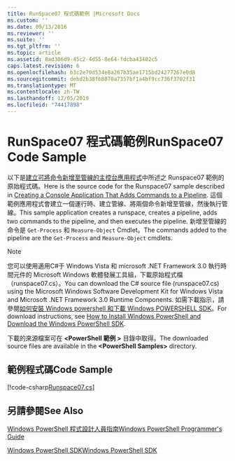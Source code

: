 ```yaml
---
title: RunSpace07 程式碼範例 |Microsoft Docs
ms.custom: ''
ms.date: 09/13/2016
ms.reviewer: ''
ms.suite: ''
ms.tgt_pltfrm: ''
ms.topic: article
ms.assetid: 8ad306d9-45c2-4d55-8e64-fdcba43402c5
caps.latest.revision: 6
ms.openlocfilehash: b3c2e70d534e8a267b35ae1715bd24277267e0d8
ms.sourcegitcommit: debd2b38fb8070a7357bf1a4bf9cc736f3702f31
ms.translationtype: MT
ms.contentlocale: zh-TW
ms.lasthandoff: 12/05/2019
ms.locfileid: "74417898"
---
```

# <a name="runspace07-code-sample"></a><span data-ttu-id="8ed45-102">RunSpace07 程式碼範例</span><span class="sxs-lookup"><span data-stu-id="8ed45-102">RunSpace07 Code Sample</span></span>

<span data-ttu-id="8ed45-103">以下是[建立可將命令新增至管線的主控台應用程式](https://msdn.microsoft.com/en-us/01eb7808-e97b-4905-80be-9e2fa38c262e)中所述之 Runspace07 範例的原始程式碼。</span><span class="sxs-lookup"><span data-stu-id="8ed45-103">Here is the source code for the Runspace07 sample described in [Creating a Console Application That Adds Commands to a Pipeline](https://msdn.microsoft.com/en-us/01eb7808-e97b-4905-80be-9e2fa38c262e).</span></span> <span data-ttu-id="8ed45-104">這個範例應用程式會建立一個運行時、建立管線、將兩個命令新增至管線，然後執行管線。</span><span class="sxs-lookup"><span data-stu-id="8ed45-104">This sample application creates a runspace, creates a pipeline, adds two commands to the pipeline, and then executes the pipeline.</span></span> <span data-ttu-id="8ed45-105">新增至管線的命令是 `Get-Process` 和 `Measure-Object` Cmdlet。</span><span class="sxs-lookup"><span data-stu-id="8ed45-105">The commands added to the pipeline are the `Get-Process` and `Measure-Object` cmdlets.</span></span>

> [!NOTE]
> <span data-ttu-id="8ed45-106">您可以使用適用C#于 Windows Vista 和 microsoft .NET Framework 3.0 執行時間元件的 Microsoft Windows 軟體發展工具組，下載原始程式檔（runspace07.cs）。</span><span class="sxs-lookup"><span data-stu-id="8ed45-106">You can download the C# source file (runspace07.cs) using the Microsoft Windows Software Development Kit for Windows Vista and Microsoft .NET Framework 3.0 Runtime Components.</span></span> <span data-ttu-id="8ed45-107">如需下載指示，請參閱[如何安裝 Windows powershell 和下載 Windows POWERSHELL SDK](/powershell/scripting/developer/installing-the-windows-powershell-sdk)。</span><span class="sxs-lookup"><span data-stu-id="8ed45-107">For download instructions, see [How to Install Windows PowerShell and Download the Windows PowerShell SDK](/powershell/scripting/developer/installing-the-windows-powershell-sdk).</span></span>
>
> <span data-ttu-id="8ed45-108">下載的來源檔案可在 **\<PowerShell 範例 >** 目錄中取得。</span><span class="sxs-lookup"><span data-stu-id="8ed45-108">The downloaded source files are available in the **\<PowerShell Samples>** directory.</span></span>

## <a name="code-sample"></a><span data-ttu-id="8ed45-109">範例程式碼</span><span class="sxs-lookup"><span data-stu-id="8ed45-109">Code Sample</span></span>

[!code-csharp[Runspace07.cs](../../../../powershell-sdk-samples/SDK-2.0/csharp/Runspace07/Runspace07.cs#L11-L108 "Runspace07.cs")]

## <a name="see-also"></a><span data-ttu-id="8ed45-110">另請參閱</span><span class="sxs-lookup"><span data-stu-id="8ed45-110">See Also</span></span>

[<span data-ttu-id="8ed45-111">Windows PowerShell 程式設計人員指南</span><span class="sxs-lookup"><span data-stu-id="8ed45-111">Windows PowerShell Programmer's Guide</span></span>](./windows-powershell-programmer-s-guide.md)

[<span data-ttu-id="8ed45-112">Windows PowerShell SDK</span><span class="sxs-lookup"><span data-stu-id="8ed45-112">Windows PowerShell SDK</span></span>](../windows-powershell-reference.md)
